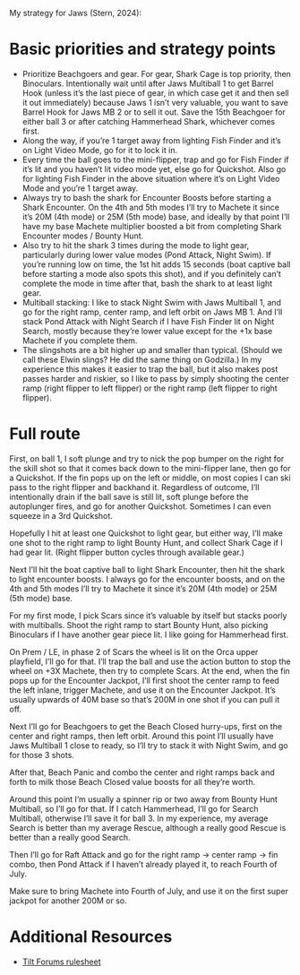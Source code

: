 My strategy for Jaws (Stern, 2024):

# Basic priorities and strategy points

* Prioritize Beachgoers and gear. For gear, Shark Cage is top priority, then Binoculars. Intentionally wait until after Jaws Multiball 1 to get Barrel Hook (unless it’s the last piece of gear, in which case get it and then sell it out immediately) because Jaws 1 isn’t very valuable, you want to save Barrel Hook for Jaws MB 2 or to sell it out. Save the 15th Beachgoer for either ball 3 or after catching Hammerhead Shark, whichever comes first.
* Along the way, if you’re 1 target away from lighting Fish Finder and it’s on Light Video Mode, go for it to lock it in.
* Every time the ball goes to the mini-flipper, trap and go for Fish Finder if it’s lit and you haven’t lit video mode yet, else go for Quickshot. Also go for lighting Fish Finder in the above situation where it’s on Light Video Mode and you’re 1 target away.
* Always try to bash the shark for Encounter Boosts before starting a Shark Encounter. On the 4th and 5th modes I’ll try to Machete it since it’s 20M (4th mode) or 25M (5th mode) base, and ideally by that point I’ll have my base Machete multiplier boosted a bit from completing Shark Encounter modes / Bounty Hunt.
* Also try to hit the shark 3 times during the mode to light gear, particularly during lower value modes (Pond Attack, Night Swim). If you’re running low on time, the 1st hit adds 15 seconds (boat captive ball before starting a mode also spots this shot), and if you definitely can’t complete the mode in time after that, bash the shark to at least light gear.
* Multiball stacking: I like to stack Night Swim with Jaws Multiball 1, and go for the right ramp, center ramp, and left orbit on Jaws MB 1. And I’ll stack Pond Attack with Night Search if I have Fish Finder lit on Night Search, mostly because they’re lower value except for the +1x base Machete if you complete them.
* The slingshots are a bit higher up and smaller than typical. (Should we call these Elwin slings? He did the same thing on Godzilla.) In my experience this makes it easier to trap the ball, but it also makes post passes harder and riskier, so I like to pass by simply shooting the center ramp (right flipper to left flipper) or the right ramp (left flipper to right flipper).

# Full route

First, on ball 1, I soft plunge and try to nick the pop bumper on the right for the skill shot so that it comes back down to the mini-flipper lane, then go for a Quickshot. If the fin pops up on the left or middle, on most copies I can ski pass to the right flipper and backhand it. Regardless of outcome, I’ll intentionally drain if the ball save is still lit, soft plunge before the autoplunger fires, and go for another Quickshot. Sometimes I can even squeeze in a 3rd Quickshot.

Hopefully I hit at least one Quickshot to light gear, but either way, I’ll make one shot to the right ramp to light Bounty Hunt, and collect Shark Cage if I had gear lit. (Right flipper button cycles through available gear.)

Next I’ll hit the boat captive ball to light Shark Encounter, then hit the shark to light encounter boosts. I always go for the encounter boosts, and on the 4th and 5th modes I’ll try to Machete it since it’s 20M (4th mode) or 25M (5th mode) base.

For my first mode, I pick Scars since it’s valuable by itself but stacks poorly with multiballs. Shoot the right ramp to start Bounty Hunt, also picking Binoculars if I have another gear piece lit. I like going for Hammerhead first.

On Prem / LE, in phase 2 of Scars the wheel is lit on the Orca upper playfield, I’ll go for that. I’ll trap the ball and use the action button to stop the wheel on +3X Machete, then try to complete Scars. At the end, when the fin pops up for the Encounter Jackpot, I’ll first shoot the center ramp to feed the left inlane, trigger Machete, and use it on the Encounter Jackpot. It’s usually upwards of 40M base so that’s 200M in one shot if you can pull it off.

Next I’ll go for Beachgoers to get the Beach Closed hurry-ups, first on the center and right ramps, then left orbit. Around this point I’ll usually have Jaws Multiball 1 close to ready, so I’ll try to stack it with Night Swim, and go for those 3 shots.

After that, Beach Panic and combo the center and right ramps back and forth to milk those Beach Closed value boosts for all they’re worth.

Around this point I’m usually a spinner rip or two away from Bounty Hunt Multiball, so I’ll go for that. If I catch Hammerhead, I’ll go for Search Multiball, otherwise I’ll save it for ball 3. In my experience, my average Search is better than my average Rescue, although a really good Rescue is better than a really good Search.

Then I’ll go for Raft Attack and go for the right ramp → center ramp → fin combo, then Pond Attack if I haven’t already played it, to reach Fourth of July.

Make sure to bring Machete into Fourth of July, and use it on the first super jackpot for another 200M or so.

# Additional Resources
* [Tilt Forums rulesheet](https://tiltforums.com/t/jaws-rulesheet/8781)
